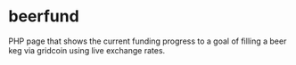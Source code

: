 # beerfund
PHP page that shows the current funding progress to a goal of filling a beer keg via gridcoin using live exchange rates.
